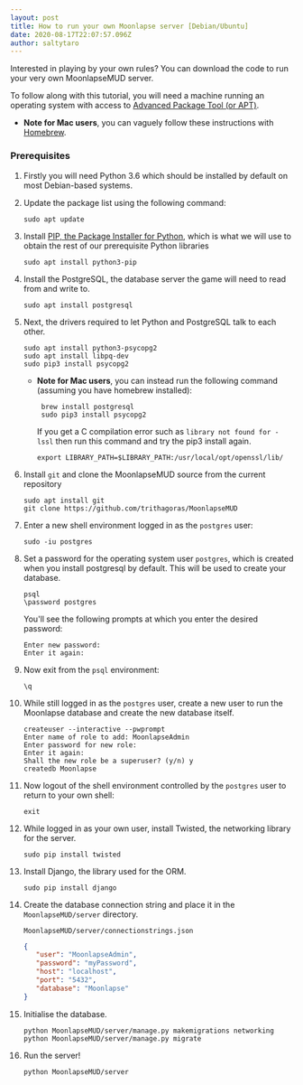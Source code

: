 ```yaml
---
layout: post
title: How to run your own Moonlapse server [Debian/Ubuntu]
date: 2020-08-17T22:07:57.096Z
author: saltytaro
---
```

Interested in playing by your own rules? You can download the code to run your very own MoonlapseMUD server.

To follow along with this tutorial, you will need a machine running an operating system with access to [Advanced Package Tool (or APT)](https://en.wikipedia.org/wiki/APT_(Package_Manager)).

* **Note for Mac users**, you can vaguely follow these instructions with [Homebrew](https://brew.sh).

### Prerequisites

1. Firstly you will need Python 3.6 which should be installed by default on most Debian-based systems.
2. Update the package list using the following command:

   ```shell
   sudo apt update
   ```
3. Install [PIP, the Package Installer for Python](https://pypi.org/project/pip/), which is what we will use to obtain the rest of our prerequisite Python libraries

   ```shell
   sudo apt install python3-pip
   ```
4. Install the PostgreSQL, the database server the game will need to read from and write to.

   ```shell
   sudo apt install postgresql
   ```
5. Next, the drivers required to let Python and PostgreSQL talk to each other.

   ```shell
   sudo apt install python3-psycopg2
   sudo apt install libpq-dev
   sudo pip3 install psycopg2
   ```

   * **Note for Mac users**, you can instead run the following command (assuming you have homebrew installed):

     ```shell
      brew install postgresql
      sudo pip3 install psycopg2
     ```

      If you get a C compilation error such as `library not found for -lssl` then run this command and try the pip3 install again.

     ```shell
     export LIBRARY_PATH=$LIBRARY_PATH:/usr/local/opt/openssl/lib/
     ```
6. Install `git` and clone the MoonlapseMUD source from the current repository

   ```shell
   sudo apt install git
   git clone https://github.com/trithagoras/MoonlapseMUD
   ```
7. Enter a new shell environment logged in as the `postgres` user:

   ```shell
   sudo -iu postgres
   ```
8. Set a password for the operating system user `postgres`, which is created when you install postgresql by default. This will be used to create your database.

   ```shell
   psql 
   \password postgres
   ```

   You'll see the following prompts at which you enter the desired password:

   ```shell
   Enter new password:
   Enter it again:
   ```
9. Now exit from the `psql` environment:

   ```shell
   \q
   ```
10. While still logged in as the `postgres` user, create a new user to run the Moonlapse database and create the new database itself.

    ```shell
    createuser --interactive --pwprompt
    Enter name of role to add: MoonlapseAdmin
    Enter password for new role:
    Enter it again:
    Shall the new role be a superuser? (y/n) y
    createdb Moonlapse
    ```
11. Now logout of the shell environment controlled by the `postgres` user to return to your own shell:

    ```shell
    exit
    ```
12. While logged in as your own user, install Twisted, the networking library for the server.

    ```shell
    sudo pip install twisted
    ```
13. Install Django, the library used for the ORM.

    ```shell
    sudo pip install django
    ```
14. Create the database connection string and place it in the `MoonlapseMUD/server` directory.

    `MoonlapseMUD/server/connectionstrings.json`

    ```json
    {
       "user": "MoonlapseAdmin",
       "password": "myPassword",
       "host": "localhost",
       "port": "5432",
       "database": "Moonlapse"
    }
    ```
15. Initialise the database.

    ```shell
    python MoonlapseMUD/server/manage.py makemigrations networking
    python MoonlapseMUD/server/manage.py migrate
    ```
16. Run the server!

    ```shell
    python MoonlapseMUD/server
    ```